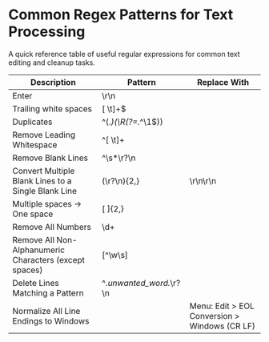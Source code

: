 # Common Regex Patterns for Text Processing

A quick reference table of useful regular expressions for common text editing and cleanup tasks.

| Description                                      | Pattern                                      | Replace With           |
|--------------------------------------------------|----------------------------------------------|------------------------|
| Enter                                            | \r\n                                         |                        |
| Trailing white spaces                            | [ \t]+$                                    |                        |
| Duplicates                                       | ^(.*)(\R(?=.*^\1$))                        |                        |
| Remove Leading Whitespace                        | ^[ \t]+                                     |                        |
| Remove Blank Lines                               | ^\s*\r?\n                                   |                        |
| Convert Multiple Blank Lines to a Single Blank Line | (\r?\n){2,}                              | \r\n\r\n              |
| Multiple spaces → One space                       | [ ]{2,}                                    |                        |
| Remove All Numbers                                | \d+                                         |                        |
| Remove All Non-Alphanumeric Characters (except spaces) | [^\w\s]                              |                        |
| Delete Lines Matching a Pattern                   | ^.*unwanted_word.*\r?\n                   |                        |
| Normalize All Line Endings to Windows             |                                            | Menu: Edit > EOL Conversion > Windows (CR LF) |
